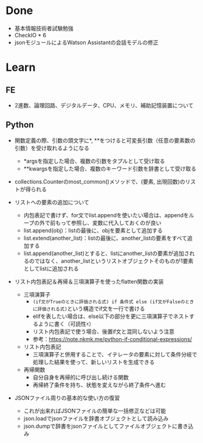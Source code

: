 # Done
- 基本情報技術者試験勉強
- CheckIO * 6
- jsonモジュールによるWatson Assistantの会話モデルの修正

# Learn
## FE
- 2進数、論理回路、デジタルデータ、CPU、メモリ、補助記憶装置について
## Python
- 関数定義の際、引数の頭文字に\*, \*\*をつけると可変長引数（任意の要素数の引数）を受け取れるようになる
  - \*argsを指定した場合、複数の引数をタプルとして受け取る  
  - \*\*kwargsを指定した場合、複数のキーワード引数を辞書として受け取る  
  
- collections.Counterのmost_common()メソッドで、(要素, 出現回数)のリストが得られる  

- リストへの要素の追加について  
  - 内包表記で書けず、for文でlist.appendを使いたい場合は、appendをループの外で前もって参照し、変数に代入しておくのが良い  
  - list.append(obj)：listの最後に、objを要素として追加する  
  - list.extend(another_list)：listの最後に、another_listの要素をすべて追加する  
  - list.append(another_list)とすると、listにanother_listの要素が追加されるのではなく、another_listというリストオブジェクトそのものが1要素としてlistに追加される  
  
- リスト内包表記＆再帰＆三項演算子を使ったflatten関数の実装  
  - 三項演算子  
    - `(if文がTrueのときに評価される式) if 条件式 else (if文がFalseのときに評価される式)`という構造でif文を一行で書ける  
    - elifを表したい場合は、else以下の部分を更に三項演算子でネストするように書く（可読性☓）  
    - リスト内包表記で使う場合、後置if文と混同しないよう注意  
    - 参考：https://note.nkmk.me/python-if-conditional-expressions/  
  - リスト内包表記  
    - 三項演算子と併用することで、イテレータの要素に対して条件分岐で処理した結果を使って、新しいリストを生成できる  
  - 再帰関数  
    - 自分自身を再帰的に呼び出し続ける関数　　
    - 再帰終了条件を持ち、状態を変えながら終了条件へ進む  
  
- JSONファイル周りの基本的な使い方の復習  
  - これが出来ればJSONファイルの簡単な一括修正などは可能  
  - json.loadでjsonファイルを辞書オブジェクトとして読み込み  
  - json.dumpで辞書をjsonファイルとしてファイルオブジェクトに書き込み
